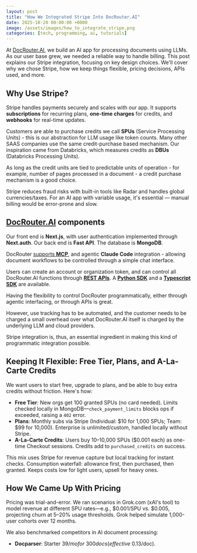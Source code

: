 ```yaml
---
layout: post
title: "How We Integrated Stripe Into DocRouter.AI"
date: 2025-10-20 00:00:00 +0000
image: /assets/images/how_to_integrate_stripe.png
categories: [tech, programming, ai, tutorials]
---
```


At [DocRouter.AI](http://docrouter.ai), we build an AI app for processing documents using LLMs. As our user base grew, we needed a reliable way to handle billing. This post explains our Stripe integration, focusing on key design choices. We'll cover why we chose Stripe, how we keep things flexible, pricing decisions, APIs used, and more.

## Why Use Stripe?

Stripe handles payments securely and scales with our app. It supports __subscriptions__ for recurring plans, __one-time charges__ for credits, and __webhooks__ for real-time updates.

Customers are able to purchase credits we call __SPUs__ (Service Processing Units) - this is our abstraction for LLM usage like token counts. Many other SAAS companies use the same credit-purchase based mechanism. Our inspiration came from Databricks, which measures credits as __DBUs__ (Databricks Processing Units).

As long as the credit units are tied to predictable units of operation - for example, number of pages processed in a document - a credit purchase mechanism is a good choice.

Stripe reduces fraud risks with built-in tools like Radar and handles global currencies/taxes. For an AI app with variable usage, it's essential — manual billing would be error-prone and slow.

## [DocRouter.AI](http://docrouter.ai) components
Our front end is __Next.js__, with user authentication implemented through __Next.auth__. Our back end is __Fast API__. The database is __MongoDB__. 

DocRouter [supports __MCP__](https://docrouter.ai/docs/mcp/), and agentic __Claude Code__ integration - allowing document workflows to be controlled through a simple chat interface.

Users can create an account or organization token, and can control all DocRouter.AI functions through [__REST APIs__](https://docrouter.ai/docs/rest-api/). A [__Python SDK__](https://docrouter.ai/docs/python-sdk/) and a [__Typescript SDK__](https://docrouter.ai/docs/typescript-sdk/) are available.

Having the flexibility to control DocRouter programmatically, either through agentic interfacing, or through APIs is great. 

However, use tracking has to be automated, and the customer needs to be charged a small overhead over what DocRouter.AI itself is charged by the underlying LLM and cloud providers.

Stripe integration is, thus, an essential ingredient in making this kind of programmatic integration possible.

## Keeping It Flexible: Free Tier, Plans, and A-La-Carte Credits

We want users to start free, upgrade to plans, and be able to buy extra credits without friction. Here's how:

- **Free Tier**: New orgs get 100 granted SPUs (no card needed). Limits checked locally in MongoDB—`check_payment_limits` blocks ops if exceeded, raising a `402` error.
- **Plans**: Monthly subs via Stripe (Individual: $10 for 1,000 SPUs; Team: $99 for 10,000). Enterprise is unlimited/custom, handled locally without Stripe.
- **A-La-Carte Credits**: Users buy 10–10,000 SPUs ($0.001 each) as one-time Checkout sessions. Credits add to `purchased_credits` on success.

This mix uses Stripe for revenue capture but local tracking for instant checks. Consumption waterfall: allowance first, then purchased, then granted. Keeps costs low for light users, upsell for heavy ones.

## How We Came Up With Pricing

Pricing was trial-and-error. We ran scenarios in Grok.com (xAI's tool) to model revenue at different SPU rates—e.g., $0.001/SPU vs. $0.005, projecting churn at 5–20% usage thresholds. Grok helped simulate 1,000-user cohorts over 12 months.

We also benchmarked competitors in AI document processing:

- **Docparser**: Starter $39/mo for ~300 docs (effective ~$0.13/doc).